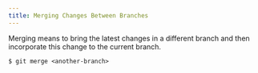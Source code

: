 ```yaml
---
title: Merging Changes Between Branches
---
```



Merging means to bring the latest changes in a different branch and then
incorporate this change to the current branch.

    $ git merge <another-branch>
